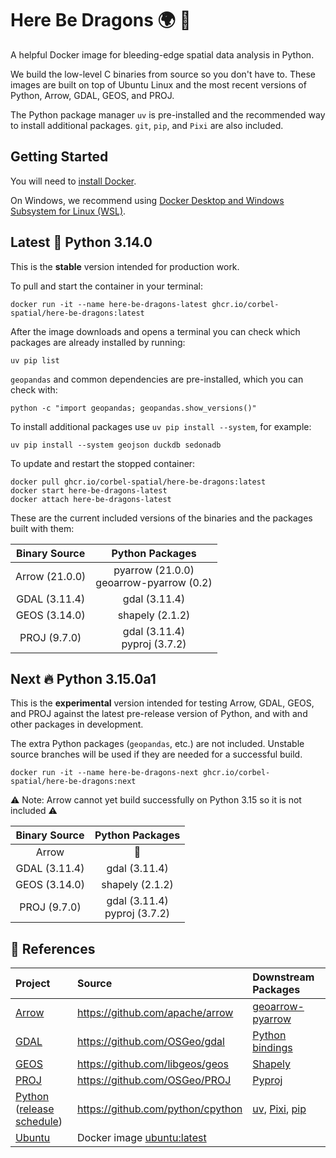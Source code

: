 # Here Be Dragons 🌍 🐲

A helpful Docker image for bleeding-edge spatial data analysis in Python.

We build the low-level C binaries from source so you don't have to. 
These images are built on top of Ubuntu Linux and the most recent versions of 
Python, Arrow, GDAL, GEOS, and PROJ.

The Python package manager `uv` is pre-installed and the recommended way to 
install additional packages. `git`, `pip`, and `Pixi` are also included.

## Getting Started

You will need to [install Docker](https://www.docker.com/get-started/). 

On Windows, we recommend using [Docker Desktop and Windows Subsystem for Linux (WSL)](https://docs.docker.com/desktop/features/wsl/).

## Latest 🐍 Python 3.14.0

This is the **stable** version intended for production work. 

To pull and start the container in your terminal:

```shell
docker run -it --name here-be-dragons-latest ghcr.io/corbel-spatial/here-be-dragons:latest
```

After the image downloads and opens a terminal you can check which packages are already installed by running:

```shell
uv pip list
```

`geopandas` and common dependencies are pre-installed, which you can check with:

```shell
python -c "import geopandas; geopandas.show_versions()"
```

To install additional packages use `uv pip install --system`, for example:
```shell
uv pip install --system geojson duckdb sedonadb
```

To update and restart the stopped container:

```shell
docker pull ghcr.io/corbel-spatial/here-be-dragons:latest
docker start here-be-dragons-latest
docker attach here-be-dragons-latest
```

These are the current included versions of the binaries and the packages built with them:

| Binary Source  |               Python Packages               |
|:--------------:|:-------------------------------------------:|
| Arrow (21.0.0) | pyarrow (21.0.0)<br/>geoarrow-pyarrow (0.2) |
| GDAL (3.11.4)  |                gdal (3.11.4)                |
| GEOS (3.14.0)  |               shapely (2.1.2)               |
|  PROJ (9.7.0)  |      gdal (3.11.4)<br/>pyproj (3.7.2)       |

## Next 🔥 Python 3.15.0a1

This is the **experimental** version intended for testing Arrow, GDAL, GEOS, and PROJ
against the latest pre-release version of Python, and with and other packages in development.

The extra Python packages (`geopandas`, etc.) are not included.
Unstable source branches will be used if they are needed for a successful build.

```shell
docker run -it --name here-be-dragons-next ghcr.io/corbel-spatial/here-be-dragons:next
```

:warning: Note: Arrow cannot yet build successfully on Python 3.15 so it is not included :warning:

| Binary Source |         Python Packages          |
|:-------------:|:--------------------------------:|
|     Arrow     |                🚧                |
| GDAL (3.11.4) |          gdal (3.11.4)           |
| GEOS (3.14.0) |         shapely (2.1.2)          |
| PROJ (9.7.0)  | gdal (3.11.4)<br/>pyproj (3.7.2) |

## 📑 References 

| Project                                                                                           | Source                                                                         | Downstream Packages                                                                                     |
|:--------------------------------------------------------------------------------------------------|:-------------------------------------------------------------------------------|:--------------------------------------------------------------------------------------------------------|
| [Arrow](https://arrow.apache.org/)                                                                | https://github.com/apache/arrow                                                | [geoarrow-pyarrow](https://geoarrow.org/geoarrow-python/main/index.html)                                |
| [GDAL](https://gdal.org/)                                                                         | https://github.com/OSGeo/gdal                                                  | [Python bindings](https://pypi.org/project/GDAL/)                                                       |
| [GEOS](https://libgeos.org/)                                                                      | https://github.com/libgeos/geos                                                | [Shapely](https://shapely.readthedocs.io/)                                                              |
| [PROJ](https://proj.org/)                                                                         | https://github.com/OSGeo/PROJ                                                  | [Pyproj](https://pyproj4.github.io/pyproj/stable/)                                                      |
| [Python](https://www.python.org/)<br/>([release schedule](https://devguide.python.org/versions/)) | https://github.com/python/cpython                                              | [uv](https://docs.astral.sh/uv/), [Pixi](https://pixi.sh/latest/), [pip](https://pypi.org/project/pip/) |
| [Ubuntu](https://ubuntu.com/)                                                                     | Docker image [ubuntu:latest](https://hub.docker.com/_/ubuntu/tags?name=latest) |                                                                                                         |